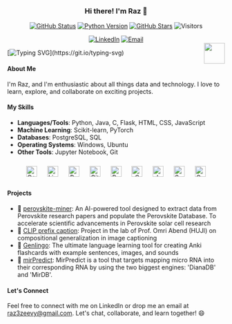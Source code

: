 ### <div align="center">Hi there! I'm Raz 🚀</div>

<p align="center">
  <a href="https://github.com/raz-zeevy"><img src="https://img.shields.io/badge/status-updating-brightgreen.svg" alt="GitHub Status" /></a>
  <a href="https://github.com/python/cpython"><img src="https://img.shields.io/badge/Python-3.10-FF1493.svg" alt="Python Version" /></a>
  <a href="https://github.com/raz-zeevy/stargazers"><img src="https://img.shields.io/github/stars/raz-zeevy.svg?logo=github" alt="GitHub Stars" /></a>
  <img src="https://visitor-badge.laobi.icu/badge?page_id=raz-zeevy" alt="Visitors" />
</p>

<div align="center">
  <a href="https://www.linkedin.com/in/raz-zeevy/"><img src="https://img.shields.io/badge/linkedin-%231E77B5.svg?&style=for-the-badge&logo=linkedin&logoColor=white" alt="LinkedIn" /></a>
  <a href="mailto:raz3zeevy@gmail.com"><img src="https://img.shields.io/badge/email-%23C14438.svg?&style=for-the-badge&logo=gmail&logoColor=white" alt="Email" /></a>
</div>

<div align="center">
  <a href="https://www.python.org/"><img src="https://upload.wikimedia.org/wikipedia/commons/c/c3/Python-logo-notext.svg" align="right" height="48" width="48"></a>
</div>

[![Typing SVG](https://readme-typing-svg.herokuapp.com?color=%2336BCF7&center=true&vCenter=true&width=600&lines=Hi+there+👋,+I'm+Raz;+Welcome+to+My+GitHub+Profile!;Software+Enthusiast+and+Tech+Explorer;Passionate+about+learning+new+things;Let's+connect+and+collaborate!)](https://git.io/typing-svg)

#### About Me

I'm Raz, and I'm enthusiastic about all things data and technology. I love to learn, explore, and collaborate on exciting projects. 

#### My Skills

- **Languages/Tools**: Python, Java, C, Flask, HTML, CSS, JavaScript
- **Machine Learning**: Scikit-learn, PyTorch
- **Databases**: PostgreSQL, SQL
- **Operating Systems**: Windows, Ubuntu
- **Other Tools**: Jupyter Notebook, Git

<div align="center">  
<img style="margin: 10px" src="https://profilinator.rishav.dev/skills-assets/cplusplus-original.svg" alt="C++" height="25" />  
<img style="margin: 10px" src="https://profilinator.rishav.dev/skills-assets/linux-original.svg" alt="Linux" height="25" />  
<img style="margin: 10px" src="https://profilinator.rishav.dev/skills-assets/python-original.svg" alt="Python" height="25" />  
<img style="margin: 10px" src="https://profilinator.rishav.dev/skills-assets/git-scm-icon.svg" alt="Git" height="25" />  
<img style="margin: 10px" src="https://profilinator.rishav.dev/skills-assets/gnu_bash-icon.svg" alt="Bash" height="25" />  
<img style="margin: 10px" src="https://profilinator.rishav.dev/skills-assets/c-original.svg" alt="C" height="25" />  
<img style="margin: 10px" src="https://profilinator.rishav.dev/skills-assets/java-original-wordmark.svg" alt="Java" height="25" />  
<img style="margin: 10px" src="https://profilinator.rishav.dev/skills-assets/swift-original-wordmark.svg" alt="Swift" height="25" />  
<img style="margin: 10px" src="https://profilinator.rishav.dev/skills-assets/opencv-icon.svg" alt="OpenCV" height="25" />  
</div>


#### Projects
- 📡 [perovskite-miner](https://github.com/raz-zeevy/perovskite-miner):  An AI-powered tool designed to extract data from Perovskite research papers and populate the Perovskite Database. To accelerate scientific advancements in Perovskite solar cell research
- 🚀 [CLIP prefix caption](https://github.com/raz-zeevy/CLIP_prefix_caption): Project in the lab of Prof. Omri Abend (HUJI) on compositional generalization in image captioning
- 🌟 [Genlingo](https://github.com/raz-zeevy/Genlingo): The ultimate language learning tool for creating Anki flashcards with example sentences, images, and sounds
- 🎉 [mirPredict](https://github.com/raz-zeevy/mirPredict): MirPredict is a tool that targets mapping micro RNA into their corresponding RNA by using the two biggest engines: 'DianaDB' and 'MirDB'.

#### Let's Connect

Feel free to connect with me on LinkedIn or drop me an email at raz3zeevy@gmail.com. Let's chat, collaborate, and learn together! 😄
